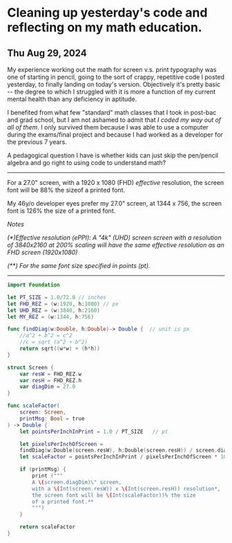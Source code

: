 # Cleaning up yesterday's code and reflecting on my math education.
## Thu Aug 29, 2024



My experience working out the math for screen v.s. print typography was one of starting in pencil, going to the sort of crappy, repetitive code I posted yesterday, to finally landing on today's version. Objectively it's pretty basic -- the degree to which I struggled with it is more a function of my current mental health than any deficiency in aptitude.

I benefited from what few "standard" math classes that I took in post-bac and grad school, but I am not ashamed to admit that _I coded my way out of all of them_.  I only survived them because I was able to use a computer during the exams/final project and because I had worked as a developer for the previous 7 years.

A pedagogical question I have is whether kids can just skip the pen/pencil algebra and go right to using code to understand math?

------

For a 27.0" screen, with a 1920 x 1080 (FHD) _effective_ resolution, the screen font will be 88% the sizeof a printed font.

My 46y/o developer eyes prefer my 27.0" screen, at 1344 x 756, the screen font is 126% the size of a printed font.

_Notes_

_(*)Effective resolution (ePPI): A "4k" (UHD) screen screen with a resolution of 3840x2160 at 200% scaling will have the same effective resolution as an FHD screen (1920x1080)_

_(**) For the same font size specified in points (pt)._

-------

```swift
import Foundation

let PT_SIZE = 1.0/72.0 // inches
let FHD_REZ = (w:1920, h:1080) // px
let UHD_REZ = (w:3840, h:2160)
let MY_REZ = (w:1344, h:756)

func findDiag(w:Double, h:Double)-> Double {  // unit is px
    //a^2 + b^2 = c^2
    //c = sqrt (a^2 + b^2)
    return sqrt((w*w) + (h*h))
}

struct Screen {
    var resW = FHD_REZ.w
    var resH = FHD_REZ.h
    var diagDim = 27.0
}

func scaleFactor(
    screen: Screen,
    printMsg: Bool = true
) -> Double {
    let pointsPerInchInPrint = 1.0 / PT_SIZE   // pt

    let pixelsPerInchOfScreen =
    findDiag(w:Double(screen.resW), h:Double(screen.resH)) / screen.diagDim // px
    let scaleFactor = pointsPerInchInPrint / pixelsPerInchOfScreen * 100 //pct

    if (printMsg) {
        print ("""
        A \(screen.diagDim)\" screen,
        with a \(Int(screen.resW)) x \(Int(screen.resH)) resolution*,
        the screen font will be \(Int(scaleFactor))% the size
        of a printed font.**
        """)
    }

    return scaleFactor
}

```



